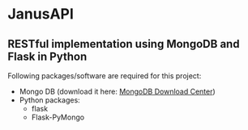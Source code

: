 # JanusAPI
## RESTful implementation using MongoDB and Flask in Python

Following packages/software are required for this project:  

* Mongo DB (download it here: [MongoDB Download Center](https://www.mongodb.com/download-center))
* Python packages:
    * flask
    * Flask-PyMongo